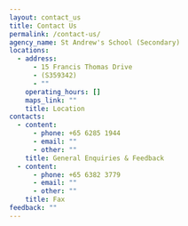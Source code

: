 ```yaml
---
layout: contact_us
title: Contact Us
permalink: /contact-us/
agency_name: St Andrew's School (Secondary)
locations:
  - address:
      - 15 Francis Thomas Drive
      - (S359342)
      - ""
    operating_hours: []
    maps_link: ""
    title: Location
contacts:
  - content:
      - phone: +65 6285 1944
      - email: ""
      - other: ""
    title: General Enquiries & Feedback
  - content:
      - phone: +65 6382 3779
      - email: ""
      - other: ""
    title: Fax
feedback: ""
---
```

